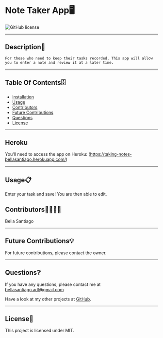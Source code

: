 # Note Taker App🖥
  ![GitHub license](https://img.shields.io/badge/license-MIT-yellowgreen.svg)

  ---

  ## Description📒
```
For those who need to keep their tasks recorded. This app will allow you to enter a note and review it at a later time.
```

  ---

  ## Table Of Contents🗄
  - [Installation](#Installation⬇️) 
  - [Usage](#Usage📋)
  - [Contributors](#Contributors🧑‍💻👩‍💻)
  - [Future Contributions](#Future-Contributions💡)
  - [Questions](#Questions❔)
  - [License](#license🔐)

  ---

  ## Heroku
  
  You'll need to access the app on Heroku: (https://taking-notes-bellasantiago.herokuapp.com/)

  ---

  ## Usage📋
  
  Enter your task and save! You are then able to edit.


  ## Contributors🧑‍💻👩‍💻
  
  Bella Santiago
  
  ---

  ## Future Contributions💡

  For future contributions, please contact the owner.

  ---

  ## Questions❔

  If you have any questions, please contact me at bellasantiago.adl@gmail.com

  Have a look at my other projects at [GitHub](http://github.com/bellasantiago).

  ---
  ## License🔐
  
  This project is licensed under MIT.